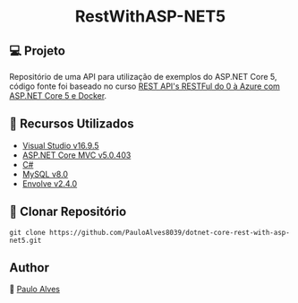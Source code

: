 <h1 align="center">RestWithASP-NET5</h1>

## :computer: Projeto

Repositório de uma API para utilização de exemplos do ASP.NET Core 5, código fonte foi baseado no curso 
[REST API's RESTFul do 0 à Azure com ASP.NET Core 5 e Docker](https://www.udemy.com/course/restful-apis-do-0-a-nuvem-com-aspnet-core-e-docker/).

## :wrench: Recursos Utilizados

- [Visual Studio v16.9.5](https://visualstudio.microsoft.com/pt-br/)
- [ASP.NET Core MVC v5.0.403](https://dotnet.microsoft.com/en-us/download/dotnet/5.0)
- [C#](https://docs.microsoft.com/pt-br/dotnet/csharp/getting-started/)
- [MySQL v8.0](https://www.mysql.com/)
- [Envolve v2.4.0](https://www.nuget.org/packages/Evolve/2.4.0)

## :floppy_disk: Clonar Repositório

`git clone https://github.com/PauloAlves8039/dotnet-core-rest-with-asp-net5.git`

## Author

:boy: [Paulo Alves](https://github.com/PauloAlves8039)
